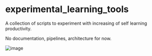 # experimental_learning_tools
A collection of scripts to experiment with increasing of self learning productivity.

No documentation, pipelines, architecture for now.

![image](https://user-images.githubusercontent.com/32369259/230508788-98918ee2-f674-47ef-9b15-1253c7685055.png)
